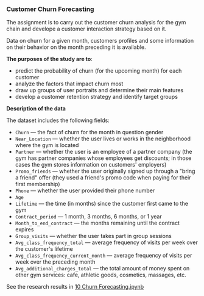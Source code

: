 ### Customer Churn Forecasting

The assignment is to carry out the customer churn analysis for the gym chain and develope a customer interaction strategy based on it.

Data on churn for a given month, customers profiles and some information on their behavior on the month preceding it is available.

__The purposes of the study are to__:

* predict the probability of churn (for the upcoming month) for each customer
* analyze the factors that impact churn most
* draw up groups of user portraits and determine their main features
* develop a customer retention strategy and identify target groups

__Description of the data__

The dataset includes the following fields:

* `Churn` — the fact of churn for the month in question
gender
* `Near_Location` — whether the user lives or works in the neighborhood where the gym is located
* `Partner` — whether the user is an employee of a partner company (the gym has partner companies whose employees get discounts; in those cases the gym stores information on customers' employers)
* `Promo_friends` — whether the user originally signed up through a "bring a friend" offer (they used a friend's promo code when paying for their first membership)
* `Phone` — whether the user provided their phone number
* `Age`
* `Lifetime` — the time (in months) since the customer first came to the gym
* `Contract_period` — 1 month, 3 months, 6 months, or 1 year
* `Month_to_end_contract` — the months remaining until the contract expires
* `Group_visits` — whether the user takes part in group sessions
* `Avg_class_frequency_total` — average frequency of visits per week over the customer's lifetime
* `Avg_class_frequency_current_month` — average frequency of visits per week over the preceding month
* `Avg_additional_charges_total` — the total amount of money spent on other gym services: cafe, athletic goods, cosmetics, massages, etc. 

See the research results in [10 Churn Forecasting.ipynb](https://github.com/anastasia-klein/Yandex-Practicum100/blob/main/Churn%20Forecasting/10%20Churn%20Forecasting.ipynb)
